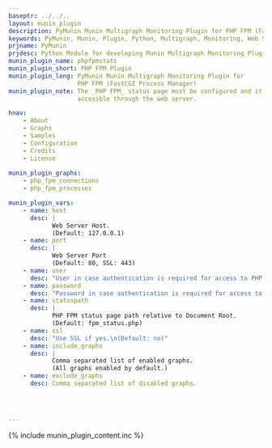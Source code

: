 ```yaml
---
baseptr: ../../..
layout: munin_plugin
description: PyMunin Munin Multigraph Monitoring Plugin for PHP FPM (FastCGI Process Manager) in Python.
keywords: PyMunin, Munin, Plugin, Python, Multigraph, Monitoring, Web Server, PHP, FPM, FastCGI
prjname: PyMunin
prjdesc: Python Module for developing Munin Multigraph Monitoring Plugins
munin_plugin_name: phpfpmstats
munin_plugin_short: PHP FPM Plugin
munin_plugin_long: PyMunin Munin Multigraph Monitoring Plugin for 
                   PHP FPM (FastCGI Process Manager)
munin_plugin_note: The _PHP FPM_ status page must be configured and it must be 
                   accesible through the web server.

hnav:
    - About
    - Graphs
    - Samples
    - Configuration
    - Credits
    - License
                   
munin_plugin_graphs:
    - php_fpm_connections
    - php_fpm_processes

munin_plugin_vars:
    - name: host
      desc: |
            Web Server Host.
            (Default: 127.0.0.1)
    - name: port
      desc: |
            Web Server Port
            (Default: 80, SSL: 443)
    - name: user
      desc: "User in case authentication is required for access to PHP FPM Status page."
    - name: password
      desc: "Password in case authentication is required for access to PHP FPM Status page."
    - name: statuspath
      desc: |
            PHP FPM status page path relative to Document Root.
            (Default: fpm_status.php)
    - name: ssl
      desc: "Use SSL if yes.\n(Default: no)"
    - name: include_graphs
      desc: |
            Comma separated list of enabled graphs.
            (All graphs enabled by default.)
    - name: exclude_graphs
      desc: Comma separated list of disabled graphs.



    
---
```


{% include munin_plugin_content.inc %}

